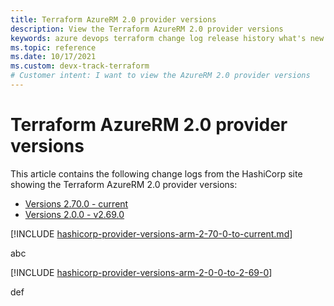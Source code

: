 ```yaml
---
title: Terraform AzureRM 2.0 provider versions 
description: View the Terraform AzureRM 2.0 provider versions 
keywords: azure devops terraform change log release history what's new
ms.topic: reference
ms.date: 10/17/2021
ms.custom: devx-track-terraform
# Customer intent: I want to view the AzureRM 2.0 provider versions 
---
```


# Terraform AzureRM 2.0 provider versions

This article contains the following change logs from the HashiCorp site showing the Terraform AzureRM 2.0 provider versions:

- [Versions 2.70.0 - current](https://github.com/hashicorp/terraform-provider-azurerm/blob/main/CHANGELOG.md)
- [Versions 2.0.0 - v2.69.0](https://github.com/hashicorp/terraform-provider-azurerm/blob/main/CHANGELOG-v2.md)

[!INCLUDE [hashicorp-provider-versions-arm-2-70-0-to-current.md](includes/hashicorp-provider-versions-arm-2-70-0-to-current.md)]

abc

[!INCLUDE [hashicorp-provider-versions-arm-2-0-0-to-2-69-0](includes/hashicorp-provider-versions-arm-2-0-0-to-2-69-0)]

def